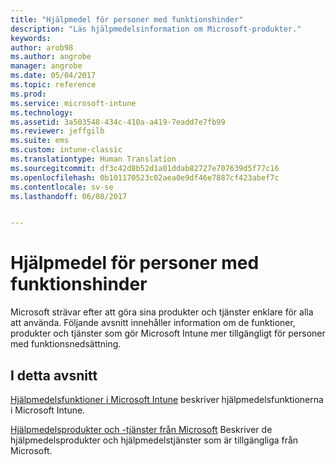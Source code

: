 ```yaml
---
title: "Hjälpmedel för personer med funktionshinder"
description: "Läs hjälpmedelsinformation om Microsoft-produkter."
keywords: 
author: arob98
ms.author: angrobe
manager: angrobe
ms.date: 05/04/2017
ms.topic: reference
ms.prod: 
ms.service: microsoft-intune
ms.technology: 
ms.assetid: 3a503548-434c-410a-a419-7eadd7e7fb99
ms.reviewer: jeffgilb
ms.suite: ems
ms.custom: intune-classic
ms.translationtype: Human Translation
ms.sourcegitcommit: df3c42d8b52d1a01ddab82727e707639d5f77c16
ms.openlocfilehash: 0b101170523c02aea0e9df46e7887cf423abef7c
ms.contentlocale: sv-se
ms.lasthandoff: 06/08/2017


---
```


# <a name="accessibility-for-people-with-disabilities"></a>Hjälpmedel för personer med funktionshinder
Microsoft strävar efter att göra sina produkter och tjänster enklare för alla att använda. Följande avsnitt innehåller information om de funktioner, produkter och tjänster som gör Microsoft Intune mer tillgängligt för personer med funktionsnedsättning.

## <a name="in-this-section"></a>I detta avsnitt
[Hjälpmedelsfunktioner i Microsoft Intune](accessibility-features-of-microsoft-intune.md) beskriver hjälpmedelsfunktionerna i Microsoft Intune.

[Hjälpmedelsprodukter och -tjänster från Microsoft](accessibility-products-and-services-from-microsoft.md) Beskriver de hjälpmedelsprodukter och hjälpmedelstjänster som är tillgängliga från Microsoft.

